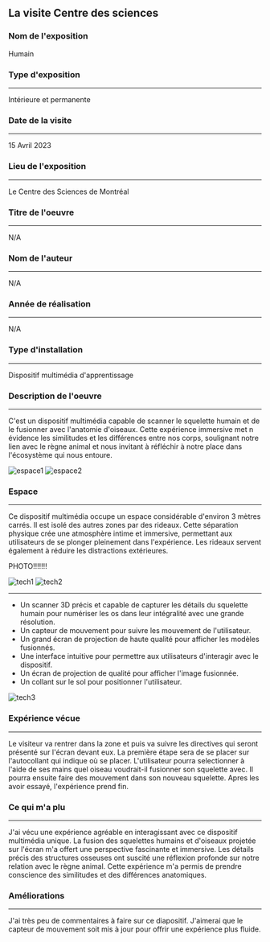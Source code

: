 
## La visite Centre des sciences ##


### Nom de l'exposition ###
Humain


### Type d'exposition ###
_________________________________
Intérieure et permanente


### Date de la visite ###
_________________________________
15 Avril 2023


### Lieu de l'exposition ###
_________________________________
Le Centre des Sciences de Montréal


### Titre de l'oeuvre ###
_______________________
N/A

### Nom de l'auteur ###
_______________________
N/A


### Année de réalisation ###
_______________________
N/A


### Type d'installation ###
_______________________
Dispositif multimédia d'apprentissage


### Description de l'oeuvre ###
__________________________________________________________________________________________________________________________________________________________________
C'est un dispositif multimédia capable de scanner le squelette humain et de le fusionner avec l'anatomie d'oiseaux. Cette expérience immersive met n évidence les similitudes et les différences entre nos corps, soulignant notre lien avec le règne animal et nous invitant à réfléchir à notre place dans l'écosystème qui nous entoure.


![espace1](medias/metamorphose_01.jpg)
![espace2](medias/metamorphose_02.jpg)

### Espace ###
_____________________________________________________________________________________________________________________________________________________________________
Ce dispositif multimédia occupe un espace considérable d'environ 3 mètres carrés. Il est isolé des autres zones par des rideaux. Cette séparation physique crée une atmosphère intime et immersive, permettant aux utilisateurs de se plonger pleinement dans l'expérience. Les rideaux servent également à réduire les distractions extérieures.

PHOTO!!!!!!!

![tech1](medias/metamorphose_project_02.jpg)
![tech2](medias/metamorphose_projecteur_02.jpg)
__________________________________________________________________________________________________________________________________________________________________
 
- Un scanner 3D précis et capable de capturer les détails du squelette humain pour numériser les os dans leur intégralité avec une grande résolution.
- Un capteur de mouvement pour suivre les mouvement de l'utilisateur.
- Un grand écran de projection de haute qualité pour afficher les modèles fusionnés. 
- Une interface intuitive pour permettre aux utilisateurs d'interagir avec le dispositif. 
- Un écran de projection de qualité pour afficher l'image fusionnée.
- Un collant sur le sol pour positionner l'utilisateur. 

![tech3](medias/metamorphose_projecteur_02.jpg)

### Expérience vécue ###
_____________________________________________________________________________________________________________________________________________________________________
Le visiteur va rentrer dans la zone et puis va suivre les directives qui seront présenté sur l'écran devant eux. La première étape sera de se placer sur l'autocollant qui indique où se placer. L'utilisateur pourra selectionner à l'aide de ses mains quel oiseau voudrait-il fusionner son squelette avec. Il pourra ensuite faire des mouvement dans son nouveau squelette. Apres les avoir essayé, l'expérience prend fin. 


### Ce qui m'a plu ###
_____________________________________________________________________________________________________________________________________________________________________
J'ai vécu une expérience agréable en interagissant avec ce dispositif multimédia unique. La fusion des squelettes humains et d'oiseaux projetée sur l'écran m'a offert une perspective fascinante et immersive. Les détails précis des structures osseuses ont suscité une réflexion profonde sur notre relation avec le règne animal. Cette expérience m'a permis de prendre conscience des similitudes et des différences anatomiques. 

### Améliorations ###
_____________________________________________________________________________________________________________________________________________________________________
J'ai très peu de commentaires à faire sur ce diapositif. J'aimerai que le capteur de mouvement soit mis à jour pour offrir une expérience plus fluide. 
